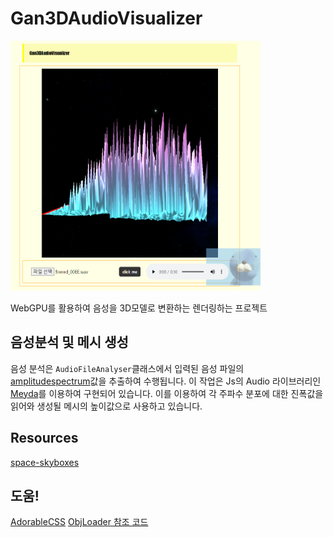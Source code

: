# Gan3DAudioVisualizer

<img src="./docs/title_img.png" width="400" height="400">

WebGPU를 활용하여 음성을 3D모델로 변환하는 렌더링하는 프로젝트

## 음성분석 및 메시 생성

 음성 분석은 `AudioFileAnalyser`클래스에서 입력된 음성 파일의 [amplitudespectrum](https://meyda.js.org/audio-features#amplitudespectrum)값을 추출하여 수행됩니다. 이 작업은 Js의 Audio 라이브러리인 [Meyda](https://meyda.js.org/)를 이용하여 구현되어 있습니다. 이를 이용하여 각 주파수 분포에 대한 진폭값을 읽어와 생성될 메시의 높이값으로 사용하고 있습니다.

## Resources

[space-skyboxes](https://opengameart.org/content/space-skyboxes-0)<br>

## 도움!

[AdorableCSS](https://developer-1px.github.io/adorable-css/)
[ObjLoader 참조 코드](https://gist.github.com/ccincotti3/9778061917d49e967c822e0c5a28f6ef#file-obj_loader_web_gpu-ts)
